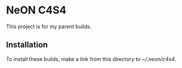 NeON C4S4
=========

This project is for my parent builds.

Installation
------------

To install these builds, make a link from this directory to *~/.neon/c4s4*.
